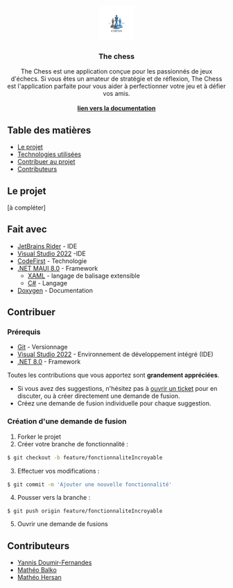 

<br/>
<p align="center">
  <a href="https://github.com/ShaanCoding/ReadME-Generator">
    <img src="./src/Chess/Chess/Resources/Images/logochess.png" alt="Logo" width="80" height="80">
  </a>

  <h3 align="center">The chess</h3>

  <p align="center">
    The Chess est une application conçue pour les passionnés de jeux d'échecs. Si vous êtes un amateur de stratégie et de réflexion, The Chess est l'application parfaite pour vous aider à perfectionner votre jeu et à défier vos amis.
    <br/>
    <br/>
    <a href="https://codefirst.iut.uca.fr/git/Chess/Chess/wiki"><strong>lien vers la documentation </strong></a>
  </p>
</p>

## Table des matières

* [Le projet](#le-projet)
* [Technologies utilisées](#fait-avec)
* [Contribuer au projet](#contribuer)
* [Contributeurs](#contributeurs)


## Le projet

[à compléter]

## Fait avec
- [JetBrains Rider](https://www.jetbrains.com/fr-fr/rider/) - IDE
- [Visual Studio 2022](https://visualstudio.microsoft.com/fr/vs/ "IDE") -IDE
- [CodeFirst](https://codefirst.iut.uca.fr/) - Technologie
- [.NET MAUI 8.0](https://learn.microsoft.com/en-us/dotnet/maui/what-is-maui?view=net-maui-8.0) - Framework
    - [XAML](https://learn.microsoft.com/fr-fr/dotnet/desktop/wpf/xaml/?view=netdesktop-8.0) - langage de balisage extensible
    - [C#](https://learn.microsoft.com/fr-fr/dotnet/csharp/) - Langage
- [Doxygen](https://www.doxygen.nl/) - Documentation

## Contribuer

### Prérequis

-   [Git](https://git-scm.com/) - Versionnage
-   [Visual Studio 2022](https://visualstudio.microsoft.com/fr/vs/ "IDE") - Environnement de développement intégré (IDE)
-   [.NET 8.0](https://dotnet.microsoft.com/en-us/download/dotnet/8.0) - Framework

Toutes les contributions que vous apportez sont **grandement appréciées**.

-   Si vous avez des suggestions, n'hésitez pas à [ouvrir un ticket](https://codefirst.iut.uca.fr/git/Chess/Chess/issues) pour en discuter, ou à créer directement une demande de fusion.
-   Créez une demande de fusion individuelle pour chaque suggestion.

### Création d'une demande de fusion

1.  Forker le projet
2.  Créer votre branche de fonctionnalité :  
```bash
$ git checkout -b feature/fonctionnaliteIncroyable
```
3.  Effectuer vos modifications : 
```bash
$ git commit -m 'Ajouter une nouvelle fonctionnalité'
```
4.  Pousser vers la branche : 
```
$ git push origin feature/fonctionnaliteIncroyable
```
5.  Ouvrir une demande de fusions


## Contributeurs

* [Yannis Doumir-Fernandes](https://codefirst.iut.uca.fr/git/yannis.doumir_fernandes)
* [Mathéo Balko](https://codefirst.iut.uca.fr/git/matheo.balko) 
* [Mathéo Hersan](https://codefirst.iut.uca.fr/git/matheo.hersan) 


